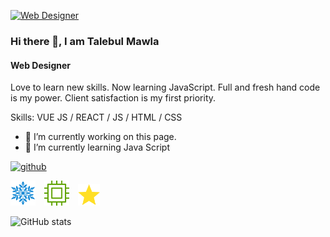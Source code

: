 [![Web Designer](https://scontent.fdac14-1.fna.fbcdn.net/v/t39.30808-6/449135020_122160232070137478_7693321062088680485_n.png?_nc_cat=105&ccb=1-7&_nc_sid=cc71e4&_nc_eui2=AeE6CVbTKDSZNROfjcnjFNvKO-cl-tZv2EM75yX61m_YQzcUHXZk-6miUgC-eXAkLPZJmdovVFpSm9eSMtcw4yrb&_nc_ohc=IOPdYXKJFEcQ7kNvgHUayvw&_nc_ht=scontent.fdac14-1.fna&oh=00_AYDywpr08QR68IeO5W4nFTxZFvNn9xHhNDDexnxC8oXr4w&oe=6680CA51)](https://www.facebook.com/photo/?fbid=122160232076137478&set=a.122104814390137478)
### Hi there 👋, I am Talebul Mawla
#### Web Designer


Love to learn new skills. Now learning JavaScript. Full and fresh hand code is my power. Client satisfaction is my first priority.

Skills: VUE JS / REACT / JS / HTML / CSS

- 🔭 I’m currently working on this page. 
- 🌱 I’m currently learning Java Script  


[<img src='https://cdn.jsdelivr.net/npm/simple-icons@3.0.1/icons/github.svg' alt='github' height='40'>](https://github.com/talebulmawla)  

<a href='https://archiveprogram.github.com/'><img src='https://raw.githubusercontent.com/acervenky/animated-github-badges/master/assets/acbadge.gif' width='40' height='40'></a> <a href='https://docs.github.com/en/developers'><img src='https://raw.githubusercontent.com/acervenky/animated-github-badges/master/assets/devbadge.gif' width='40' height='40'></a> <a href='https://stars.github.com/'><img src='https://raw.githubusercontent.com/acervenky/animated-github-badges/master/assets/starbadge.gif' width='35' height='35'></a> 

![GitHub stats](https://github-readme-stats.vercel.app/api?username=talebulmawla&show_icons=true)  

